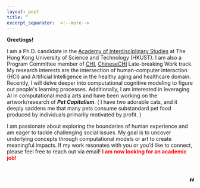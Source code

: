 ```yaml
---
layout: post
title: “
excerpt_separator:  <!--more-->
---
```

<b>Greetings!</b>

I am a Ph.D. candidate in the <a href="https://ais.hkust.edu.hk/"> Academy of Interdisciplinary Studies</a>  at The Hong Kong University of Science and Technology (HKUST). I am also a Program Committee member of <a href="https://chi2024.acm.org/">CHI</a>, <a href="http://chchi2021.icachi.org/">ChineseCHI</a> Late-breaking Work track. My research interests are the intersection of human-computer interaction (HCI) and Artificial Intelligence in the healthy aging and healthcare domain. Recently, I will delve deeper into computational cognitive modeling to figure out people's learning processes. Additionally, I am interested in leveraging AI in computational media arts and have been working on the artwork/research of <i><b>Pet Capitalism</b></i>. ( I have two adorable cats, and it deeply saddens me that many pets consume substandard pet food produced by individuals primarily motivated by profit. )

I am passionate about exploring the boundaries of human experience and am eager to tackle challenging social issues. My goal is to uncover underlying concepts through computational models or art to create meaningful impacts. If my work resonates with you or you’d like to connect, please feel free to reach out via email! <b><span style="color:red;">I am now looking for an academic job!</span></b>
<h1 style="text-align: right;">“</h1>


